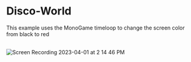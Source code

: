# Disco-World

This example uses the MonoGame timeloop to change the screen color from black to red <br><br>

![Screen Recording 2023-04-01 at 2 14 46 PM](https://user-images.githubusercontent.com/30848622/229310078-20cd1d5c-49ec-4493-9df3-a2acb3873782.gif)
